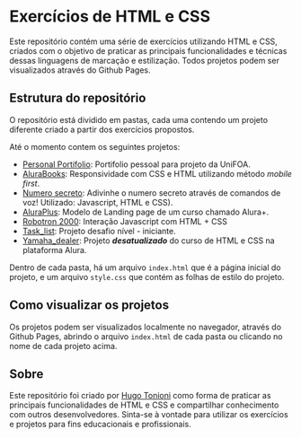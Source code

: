 # Exercícios de HTML e CSS

Este repositório contém uma série de exercícios utilizando HTML e CSS, criados com o objetivo de praticar as principais funcionalidades e técnicas dessas linguagens de marcação e estilização.
Todos projetos podem ser visualizados através do Github Pages.

## Estrutura do repositório

O repositório está dividido em pastas, cada uma contendo um projeto diferente criado a partir dos exercícios propostos.

Até o momento contem os seguintes projetos:

* [Personal Portifolio](https://htonioni.github.io/exercicios_HTML-CSS/Personal_Portifolio/): Portifolio pessoal para projeto da UniFOA.
* [AluraBooks](https://htonioni.github.io/exercicios_HTML-CSS/AluraBooks/): Responsividade com CSS e HTML utilizando método *mobile first*.
* [Numero secreto](https://htonioni.github.io/exercicios_HTML-CSS/Numero_secreto/): Adivinhe o numero secreto através de comandos de voz! Utilizado: Javascript, HTML e CSS).
* [AluraPlus](https://htonioni.github.io/exercicios_HTML-CSS/Alura_plus/): Modelo de Landing page de um curso chamado Alura+.
* [Robotron 2000](https://htonioni.github.io/exercicios_HTML-CSS/Robotron_2000/): Interação Javascript com HTML + CSS
* [Task_list](https://htonioni.github.io/exercicios_HTML-CSS/Task_list/): Projeto desafio nível - iniciante.
* [Yamaha_dealer](https://htonioni.github.io/exercicios_HTML-CSS/Yamaha_dealer/): Projeto ***desatualizado*** do curso de HTML e CSS na plataforma Alura.

Dentro de cada pasta, há um arquivo `index.html` que é a página inicial do projeto, e um arquivo `style.css` que contém as folhas de estilo do projeto.

## Como visualizar os projetos

Os projetos podem ser visualizados localmente no navegador, através do Github Pages, abrindo o arquivo `index.html` de cada pasta ou clicando no nome de cada projeto acima.

## Sobre

Este repositório foi criado por [Hugo Tonioni](https://github.com/htonioni) como forma de praticar as principais funcionalidades de HTML e CSS e compartilhar conhecimento com outros desenvolvedores. Sinta-se à vontade para utilizar os exercícios e projetos para fins educacionais e profissionais.
